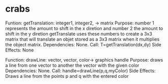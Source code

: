 # crabs
Funtion: getTranslation: integer1, integer2, -> matrix
Purpose: number 1 represents the amount to shift in the x diretion and number 2 the amount to shift in the y diretion
getTranslate uses these numbers to create a 3x3 matrix that will translate an objet stored as a 3x3 matrix when it multiplies the object matrix.
Dependencies: None.
Call: T=getTranslation(dx,dy)
Side Effects: None

Function: drawLine: vector, vector, color-> graphics handle
Purpose: draws a line from one vector to another the vector with the given color
Dependencies: None.
Call: handle=drawLine(p,q,myColor)
Side Effects: Draws a line from the points p and q with the entered color

